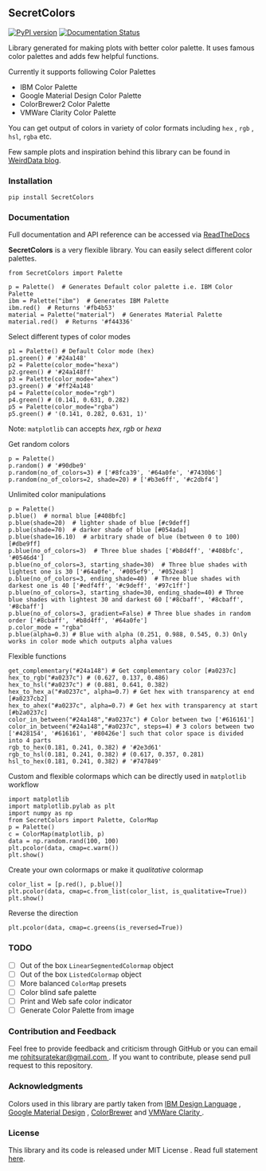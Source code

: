 ## SecretColors

[![PyPI version](https://badge.fury.io/py/SecretColors.svg)](https://badge.fury.io/py/SecretColors) [![Documentation Status](https://readthedocs.org/projects/secretcolors/badge/?version=latest)](https://secretcolors.readthedocs.io/en/latest/?badge=latest) 



Library generated for making plots with better color palette. It uses  famous color palettes and adds few helpful functions.   

Currently it supports following Color Palettes

- IBM Color Palette
- Google Material Design Color Palette
- ColorBrewer2 Color Palette
- VMWare Clarity Color Palette 

You can get output of colors in variety of color formats including `hex` , `rgb` , `hsl`, `rgba` etc. 

Few sample plots and inspiration behind this library can be found in [WeirdData blog](https://weirddata.github.io/2019/06/11/secret-colors-2.html). 

### Installation 


    pip install SecretColors


### Documentation

Full documentation and API reference can be accessed via [ReadTheDocs](https://secretcolors.readthedocs.io) 

**SecretColors** is a very flexible library. You can easily select different color palettes.

    from SecretColors import Palette
    
    p = Palette()  # Generates Default color palette i.e. IBM Color Palette
    ibm = Palette("ibm")  # Generates IBM Palette
    ibm.red()  # Returns '#fb4b53'
    material = Palette("material")  # Generates Material Palette
    material.red()  # Returns '#f44336'


Select different types of color modes


    p1 = Palette() # Default Color mode (hex)
    p1.green() # '#24a148'
    p2 = Palette(color_mode="hexa")
    p2.green() # '#24a148ff'
    p3 = Palette(color_mode="ahex")
    p3.green() # '#ff24a148'
    p4 = Palette(color_mode="rgb")
    p4.green() # (0.141, 0.631, 0.282)
    p5 = Palette(color_mode="rgba")
    p5.green() # '(0.141, 0.282, 0.631, 1)'


Note: `matplotlib` can accepts *hex*, *rgb* or *hexa* 

Get random colors

    p = Palette()
    p.random() # '#90dbe9'
    p.random(no_of_colors=3) # ['#8fca39', '#64a0fe', '#7430b6']
    p.random(no_of_colors=2, shade=20) # ['#b3e6ff', '#c2dbf4']


Unlimited color manipulations


    p = Palette()
    p.blue()  # normal blue [#408bfc]
    p.blue(shade=20)  # lighter shade of blue [#c9deff]
    p.blue(shade=70)  # darker shade of blue [#054ada]
    p.blue(shade=16.10)  # arbitrary shade of blue (between 0 to 100) [#dbe9ff]
    p.blue(no_of_colors=3)  # Three blue shades ['#b8d4ff', '#408bfc', '#0546d4']
    p.blue(no_of_colors=3, starting_shade=30)  # Three blue shades with lightest one is 30 ['#64a0fe', '#005ef9', '#052ea8']
    p.blue(no_of_colors=3, ending_shade=40)  # Three blue shades with darkest one is 40 ['#edf4ff', '#c9deff', '#97c1ff']
    p.blue(no_of_colors=3, starting_shade=30, ending_shade=40) # Three blue shades with lightest 30 and darkest 60 ['#8cbaff', '#8cbaff', '#8cbaff']
    p.blue(no_of_colors=3, gradient=False) # Three blue shades in random order ['#8cbaff', '#b8d4ff', '#64a0fe']
    p.color_mode = "rgba"
    p.blue(alpha=0.3) # Blue with alpha (0.251, 0.988, 0.545, 0.3) Only works in color mode which outputs alpha values


Flexible functions


    get_complementary("#24a148") # Get complementary color [#a0237c]
    hex_to_rgb("#a0237c") # (0.627, 0.137, 0.486)
    hex_to_hsl("#a0237c") # (0.881, 0.641, 0.382)
    hex_to_hex_a("#a0237c", alpha=0.7) # Get hex with transparency at end [#a0237cb2]
    hex_to_ahex("#a0237c", alpha=0.7) # Get hex with transparency at start [#b2a0237c]
    color_in_between("#24a148","#a0237c") # Color between two ['#616161']
    color_in_between("#24a148","#a0237c", steps=4) # 3 colors between two ['#428154', '#616161', '#80426e'] such that color space is divided into 4 parts
    rgb_to_hex(0.181, 0.241, 0.382) # '#2e3d61'
    rgb_to_hsl(0.181, 0.241, 0.382) # (0.617, 0.357, 0.281)
    hsl_to_hex(0.181, 0.241, 0.382) # '#747849'


Custom and flexible colormaps which can be directly used in `matplotlib` workflow 


    import matplotlib
    import matplotlib.pylab as plt
    import numpy as np
    from SecretColors import Palette, ColorMap
    p = Palette()
    c = ColorMap(matplotlib, p)
    data = np.random.rand(100, 100)
    plt.pcolor(data, cmap=c.warm())
    plt.show()


Create your own colormaps or make it *qualitative* colormap


    color_list = [p.red(), p.blue()]
    plt.pcolor(data, cmap=c.from_list(color_list, is_qualitative=True))
    plt.show()


Reverse the direction 


    plt.pcolor(data, cmap=c.greens(is_reversed=True))




### TODO

- [ ] Out of the box `LinearSegmentedColormap` object 
- [ ] Out of the box `ListedColormap` object 
- [ ] More balanced `ColorMap` presets 
- [ ] Color blind safe palette
- [ ] Print and Web safe color indicator 
- [ ] Generate Color Palette from image

### Contribution and Feedback

Feel free to provide feedback and criticism through GitHub or you can email me [rohitsuratekar@gmail.com ](mailto:rohitsuratekar@gmail.com). If you want to contribute, please send pull request to this repository. 

### Acknowledgments

Colors used in this library are partly taken from [IBM Design Language](https://www.ibm.com/design/language/resources/color-library/) , [Google 
Material Design](https://material.io/design/color/the-color-system.html) , [ColorBrewer](http://colorbrewer2.org/) and [VMWare Clarity ](https://vmware.github.io/clarity/documentation/v0.13/color). 

### License 

This library and its code is released under MIT License . Read full statement [here](https://github.com/secretBiology/SecretColors/blob/master/LICENSE). 
